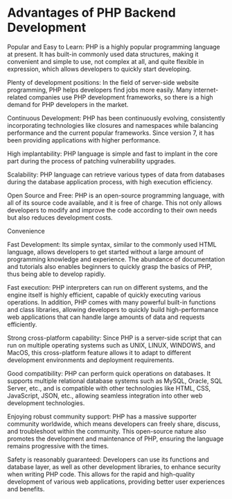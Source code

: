 # Advantages of PHP Backend Development
Popular and Easy to Learn: PHP is a highly popular programming language at present. It has built-in commonly used data structures, making it convenient and simple to use, not complex at all, and quite flexible in expression, which allows developers to quickly start developing.

Plenty of development positions: In the field of server-side website programming, PHP helps developers find jobs more easily. Many internet-related companies use PHP development frameworks, so there is a high demand for PHP developers in the market.

Continuous Development: PHP has been continuously evolving, consistently incorporating technologies like closures and namespaces while balancing performance and the current popular frameworks. Since version 7, it has been providing applications with higher performance.

High implantability: PHP language is simple and fast to implant in the core part during the process of patching vulnerability upgrades.

Scalability: PHP language can retrieve various types of data from databases during the database application process, with high execution efficiency.

Open Source and Free: PHP is an open-source programming language, with all of its source code available, and it is free of charge. This not only allows developers to modify and improve the code according to their own needs but also reduces development costs.

Convenience

Fast Development: Its simple syntax, similar to the commonly used HTML language, allows developers to get started without a large amount of programming knowledge and experience. The abundance of documentation and tutorials also enables beginners to quickly grasp the basics of PHP, thus being able to develop rapidly.

Fast execution: PHP interpreters can run on different systems, and the engine itself is highly efficient, capable of quickly executing various operations. In addition, PHP comes with many powerful built-in functions and class libraries, allowing developers to quickly build high-performance web applications that can handle large amounts of data and requests efficiently.

Strong cross-platform capability: Since PHP is a server-side script that can run on multiple operating systems such as UNIX, LINUX, WINDOWS, and MacOS, this cross-platform feature allows it to adapt to different development environments and deployment requirements.

Good compatibility: PHP can perform quick operations on databases. It supports multiple relational database systems such as MySQL, Oracle, SQL Server, etc., and is compatible with other technologies like HTML, CSS, JavaScript, JSON, etc., allowing seamless integration into other web development technologies.

Enjoying robust community support: PHP has a massive supporter community worldwide, which means developers can freely share, discuss, and troubleshoot within the community. This open-source nature also promotes the development and maintenance of PHP, ensuring the language remains progressive with the times.

Safety is reasonably guaranteed: Developers can use its functions and database layer, as well as other development libraries, to enhance security when writing PHP code. This allows for the rapid and high-quality development of various web applications, providing better user experiences and benefits.
